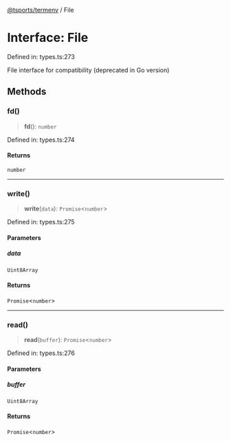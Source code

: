 [@tsports/termenv](../index.md) / File

# Interface: File

Defined in: types.ts:273

File interface for compatibility (deprecated in Go version)

## Methods

### fd()

> **fd**(): `number`

Defined in: types.ts:274

#### Returns

`number`

---

### write()

> **write**(`data`): `Promise`\<`number`\>

Defined in: types.ts:275

#### Parameters

##### data

`Uint8Array`

#### Returns

`Promise`\<`number`\>

---

### read()

> **read**(`buffer`): `Promise`\<`number`\>

Defined in: types.ts:276

#### Parameters

##### buffer

`Uint8Array`

#### Returns

`Promise`\<`number`\>
